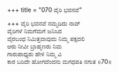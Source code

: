+++
title = "070 ವೈರಿ ಭವನವೆ"

+++
ವೈರಿ ಭವನವೆ ನಮ್ಮದಿದು ನಾವ್   
ವೈರಿಗಳೆ ನಿಮಗೆಮಗೆ ಜನಿಸಿದ   
ವೈರಬಂಧ ನಿಮಿತ್ತವಾವುದು ನಿಮ್ಮ ಪಕ್ಷದಲಿ  
ಆರು ನೀವೀ ಬ್ರಾಹ್ಮಣರು ನಿಮ  
ಗಾರುಪಾಧ್ಯರು ಹೇಳಿ  ನಿಮ್ಮ ವಿ  
ಕಾರ ಬರಿದೇ ಹೋಗದೆಂದನು ಮಗಧಪತಿ ನಗುತ     ॥70॥
